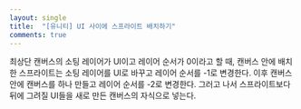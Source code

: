 ```yaml
---
layout: single
title:  "[유니티] UI 사이에 스프라이트 배치하기"
comments: true
---
```


최상단 캔버스의 소팅 레이어가 UI이고 레이어 순서가 0이라고 할 때, 캔버스 안에 배치한 스프라이트는 소팅 레이어를 UI로 바꾸고 레이어 순서를 -1로 변경한다.
이후 캔버스 안에 캔버스를 하나 만들고 레이어 순서를 -2로 변경한다.
그러고 나서 스프라이트보다 뒤에 그려질 UI들을 새로 만든 캔버스의 자식으로 넣는다.
